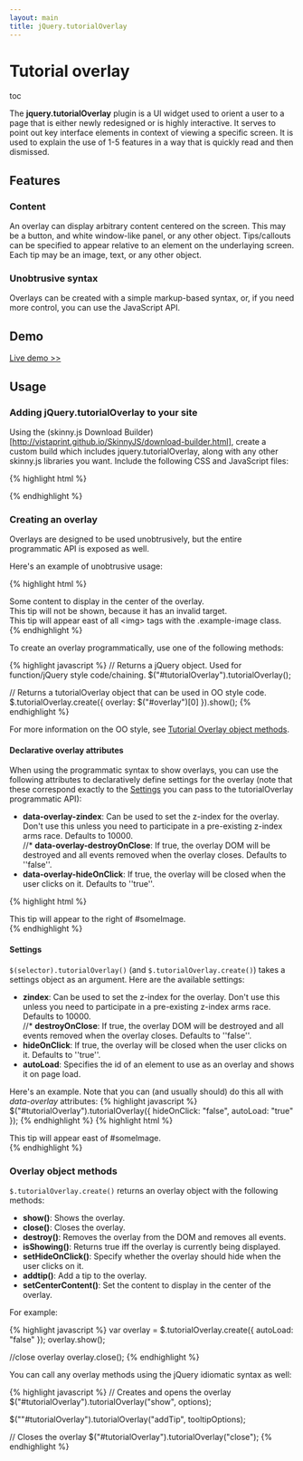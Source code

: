 ```yaml
---
layout: main
title: jQuery.tutorialOverlay
---
```


# Tutorial overlay

<div class="toc">toc</div>

The **jquery.tutorialOverlay** plugin is a UI widget used to orient a user to a page that is either newly redesigned or is highly interactive. It serves to point out key interface elements in context of viewing a specific screen. It is used to explain the use of 1-5 features in a way that is quickly read and then dismissed.

## Features

### Content

An overlay can display arbitrary content centered on the screen.  This may be a button, and white window-like panel, or any other object.
Tips/callouts can be specified to appear relative to an element on the underlaying screen.  Each tip may be an image, text, or any other object.

### Unobtrusive syntax

Overlays can be created with a simple markup-based syntax, or, if you need more control, you can use the JavaScript API.

## Demo
[Live demo >>](tutorial-overlay-demo.html)

## Usage

### Adding jQuery.tutorialOverlay to your site

Using the (skinny.js Download Builder)[http://vistaprint.github.io/SkinnyJS/download-builder.html], create a custom build which includes jquery.tutorialOverlay, along with any other skinny.js libraries you want. Include the following CSS and JavaScript files:

{% highlight html %}

<!--Tutorial overlay css-->
<link rel="stylesheet" href="skinnyjs/css/jquery.tutorialOverlay.css" />

<!--Include jquery before skinny.js-->
<script type="text/javascript" src="jquery.js"></script>

<!--Custom build of skinny.js from the download builder. Should include all dependencies for tutorial overlays-->
<script type="text/javascript" src="skinnyjs/skinny.js"></script>

{% endhighlight %}

### Creating an overlay

Overlays are designed to be used unobtrusively, but the entire programmatic API is exposed as well.

Here's an example of unobtrusive usage:

{% highlight html %}
<div class="tutorial-overlay" data-overlay-autoload="true">
    <div class="tutorial-overlay-content"> Some content to display in the center of the overlay. </div>
    <!-- tips specify their content, target element, and position relative to the target -->
    <div class="tutorial-overlay-tip" data-overlay-tip-target="#invalidID" data-overlay-tip-position="north">This tip will not be shown, because it has an invalid target.</div>
    <div class="tutorial-overlay-tip" data-overlay-tip-target="img.example-image" data-overlay-tip-position="east">This tip will appear east of all &lt;img&gt; tags with the .example-image class.</div>
</div>
{% endhighlight %}

To create an overlay programmatically, use one of the following methods:

{% highlight javascript %}
// Returns a jQuery object. Used for function/jQuery style code/chaining.
$("#tutorialOverlay").tutorialOverlay();

// Returns a tutorialOverlay object that can be used in OO style code.
$.tutorialOverlay.create({ overlay: $("#overlay")[0] }).show();
{% endhighlight %}

For more information on the OO style, see [Tutorial Overlay object methods](#overlay_object_methods).

#### Declarative overlay attributes

When using the programmatic syntax to show overlays, you can use the following attributes to declaratively define settings for the overlay (note that these correspond exactly to the [Settings](#settings) you can pass to the tutorialOverlay programmatic API):

* **data-overlay-zindex**: Can be used to set the z-index for the overlay. Don't use this unless you need to participate in a pre-existing z-index arms race. Defaults to 10000.         
//* **data-overlay-destroyOnClose**: If true, the overlay DOM will be destroyed and all events removed when the overlay closes. Defaults to ''false''.   
* **data-overlay-hideOnClick**: If true, the overlay will be closed when the user clicks on it.  Defaults to ''true''.

{% highlight html %}
<div
    id="tutorialOverlay"
    class="tutorial-overlay"
    data-overlay-zindex=20000
    data-overlay-autoload="true"
  <div class="tutorial-overlay-tip" data-overlay-tip-target="#someImage" data-overlay-tip-position="east">This tip will appear to the right of #someImage.</div>
</div>
{% endhighlight %}

#### Settings

`$(selector).tutorialOverlay()` (and `$.tutorialOverlay.create()`) takes a settings object as an argument. Here are the available settings:

* **zindex**: Can be used to set the z-index for the overlay. Don't use this unless you need to participate in a pre-existing z-index arms race. Defaults to 10000.         
//* **destroyOnClose**: If true, the overlay DOM will be destroyed and all events removed when the overlay closes. Defaults to ''false''.   
* **hideOnClick**: If true, the overlay will be closed when the user clicks on it.  Defaults to ''true''.
* **autoLoad**: Specifies the id of an element to use as an overlay and shows it on page load.

Here's an example. Note that you can (and usually should) do this all with *data-overlay* attributes:
{% highlight javascript %}
$("#tutorialOverlay").tutorialOverlay({ 
    hideOnClick: "false",
    autoLoad: "true"
});
{% endhighlight %}
{% highlight html %}
<div id="#tutorialOverlay" class="tutorial-overlay">
    <div class="tutorial-overlay-tip" data-overlay-tip-target="#someImage" data-overlay-tip-position="east">This tip will appear east of #someImage.</div>
</div>
{% endhighlight %}

### Overlay object methods

`$.tutorialOverlay.create()` returns an overlay object with the following methods:

* **show()**: Shows the overlay.
* **close()**: Closes the overlay.
* **destroy()**: Removes the overlay from the DOM and removes all events.
* **isShowing()**: Returns true iff the overlay is currently being displayed.
* **setHideOnClick()**: Specify whether the overlay should hide when the user clicks on it.
* **addtip()**: Add a tip to the overlay.
* **setCenterContent()**:  Set the content to display in the center of the overlay.

For example:

{% highlight javascript %}
var overlay = $.tutorialOverlay.create({ autoLoad: "false" });
overlay.show();
 
//close overlay
overlay.close();
{% endhighlight %}

You can call any overlay methods using the jQuery idiomatic syntax as well:

{% highlight javascript %}
// Creates and opens the overlay
$("#tutorialOverlay").tutorialOverlay("show", options);

$(""#tutorialOverlay").tutorialOverlay("addTip", tooltipOptions);

// Closes the overlay
$("#tutorialOverlay").tutorialOverlay("close");
{% endhighlight %}
